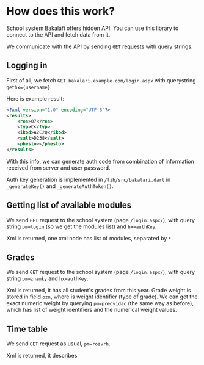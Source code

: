 # How does this work?
School system Bakaláři offers hidden API. You can use this library to connect to the API and fetch data from it.

We communicate with the API by sending `GET` requests with query strings.
## Logging in
First of all, we fetch `GET bakalari.example.com/login.aspx` with querystring `gethx={username}`.

Here is example result:
```xml
<?xml version="1.0" encoding="UTF-8"?>
<results>
    <res>07</res>
    <typ>C</typ>
    <ikod>A2C2Q</ikod>
    <salt>D238</salt>
    <pheslo></pheslo>
</results>
```

With this info, we can generate auth code from combination of information received from server and user password.

Auth key generation is implemented in `/lib/src/bakalari.dart` in `_generateKey()` and `_generateAuthToken()`.

## Getting list of available modules
We send `GET` request to the school system (page `/login.aspx/`), with query string `pm=login` (so we get the modules list) and `hx=authKey`.

Xml is returned, one xml node has list of modules, separated by `*`.

## Grades
We send `GET` request to the school system (page `/login.aspx/`), with query string `pm=znamky` and `hx=authKey`.

Xml is returned, it has all student's grades from this year. Grade weight is stored in field `ozn`, where is weight identifier (type of grade). We can get the exact numeric weight by querying `pm=predvidac` (the same way as before), which has list of weight identifiers and the numerical weight values.

## Time table
We send `GET` request as usual, `pm=rozvrh`.

Xml is returned, it describes 